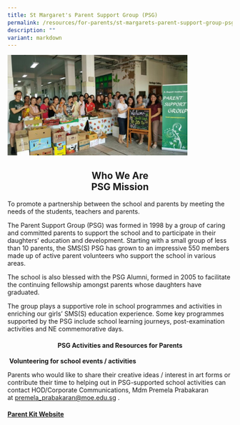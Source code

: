 ```yaml
---
title: St Margaret's Parent Support Group (PSG)
permalink: /resources/for-parents/st-margarets-parent-support-group-psg/
description: ""
variant: markdown
---
```

<img src="/images/psg%203.jpg" style="width:80%">

<h2 align="center"> Who We Are  <br> PSG Mission </h2>

To promote a partnership between the school and parents by meeting the needs of the students, teachers and parents.  

The Parent Support Group (PSG) was formed in 1998 by a group of caring and committed parents to support the school and to participate in their daughters’ education and development. Starting with a small group of less than 10 parents, the SMS(S) PSG has grown to an impressive 550 members made up of active parent volunteers who support the school in various areas.

The school is also blessed with the PSG Alumni, formed in 2005 to facilitate the continuing fellowship amongst parents whose daughters have graduated.

The group plays a supportive role in school programmes and activities in enriching our girls’ SMS(S) education experience. Some key programmes supported by the PSG include school learning journeys, post-examination activities and NE commemorative days.

<h4 align="center">PSG Activities and Resources for Parents</h4>


&nbsp;**Volunteering for school events / activities**

Parents who would like to&nbsp;share their creative ideas / interest in art forms or contribute their time to helping out in PSG-supported school activities can contact HOD/Corporate Communications, Mdm Premela Prabakaran at&nbsp;[premela\_prabakaran@moe.edu.sg](mailto:premela_prabakaran@moe.edu.sg)&nbsp;.

  

#### [Parent Kit Website](https://www.moe.gov.sg/parentkit)
